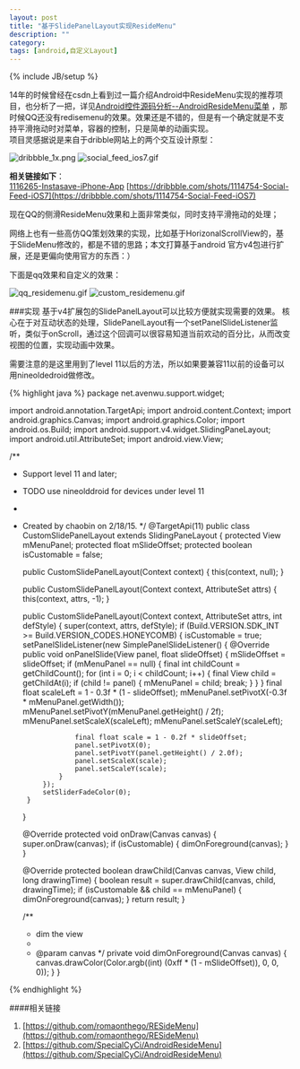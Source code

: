 ```yaml
---
layout: post
title: "基于SlidePanelLayout实现ResideMenu"
description: ""
category: 
tags: [android,自定义Layout]
---
```

{% include JB/setup %}

14年的时候曾经在csdn上看到过一篇介绍Android中ResideMenu实现的推荐项目，也分析了一把，详见[Android控件源码分析--AndroidResideMenu菜单](http://www.cnblogs.com/avenwu/p/3482199.html)
，那时候QQ还没有redisemenu的效果。效果还是不错的，但是有一个确定就是不支持平滑拖动时对菜单，容器的控制，只是简单的动画实现。  
项目灵感据说是来自于dribble网站上的两个交互设计原型：

![dribbble_1x.png](http://7u2jir.com1.z0.glb.clouddn.com/dribbble_1x.png)
![social_feed_ios7.gif](http://7u2jir.com1.z0.glb.clouddn.com/social_feed_ios7.gif)

**相关链接如下**：  
[1116265-Instasave-iPhone-App](https://dribbble.com/shots/1116265-Instasave-iPhone-App)
[https://dribbble.com/shots/1114754-Social-Feed-iOS7](https://dribbble.com/shots/1114754-Social-Feed-iOS7)

现在QQ的侧滑ResideMenu效果和上面非常类似，同时支持平滑拖动的处理；

网络上也有一些高仿QQ策划效果的实现，比如基于HorizonalScrollView的，基于SlideMenu修改的，都是不错的思路；本文打算基于android 官方v4包进行扩展，还是更偏向使用官方的东西：）

下面是qq效果和自定义的效果：  

![qq_residemenu.gif](http://7u2jir.com1.z0.glb.clouddn.com/qq_residemenu.gif)
![custom_residemenu.gif](http://7u2jir.com1.z0.glb.clouddn.com/custom_residemenu.gif)

###实现
基于v4扩展包的SlidePanelLayout可以比较方便就实现需要的效果。
核心在于对互动状态的处理，SlidePanelLayout有一个setPanelSlideListener监听，类似于onScroll，通过这个回调可以很容易知道当前欢动的百分比，从而改变视图的位置，实现动画中效果。

需要注意的是这里用到了level 11以后的方法，所以如果要兼容11以前的设备可以用nineoldedroid做修改。


{% highlight java %}
package net.avenwu.support.widget;


import android.annotation.TargetApi;
import android.content.Context;
import android.graphics.Canvas;
import android.graphics.Color;
import android.os.Build;
import android.support.v4.widget.SlidingPaneLayout;
import android.util.AttributeSet;
import android.view.View;

/**
 * Support level 11 and later;
 * TODO use nineolddroid for devices under level 11
 * <p/>
 * Created by chaobin on 2/18/15.
 */
@TargetApi(11)
public class CustomSlidePanelLayout extends SlidingPaneLayout {
    protected View mMenuPanel;
    protected float mSlideOffset;
    protected boolean isCustomable = false;

    public CustomSlidePanelLayout(Context context) {
        this(context, null);
    }

    public CustomSlidePanelLayout(Context context, AttributeSet attrs) {
        this(context, attrs, -1);
    }

    public CustomSlidePanelLayout(Context context, AttributeSet attrs, int defStyle) {
        super(context, attrs, defStyle);
        if (Build.VERSION.SDK_INT >= Build.VERSION_CODES.HONEYCOMB) {
            isCustomable = true;
            setPanelSlideListener(new SimplePanelSlideListener() {
                @Override
                public void onPanelSlide(View panel, float slideOffset) {
                    mSlideOffset = slideOffset;
                    if (mMenuPanel == null) {
                        final int childCount = getChildCount();
                        for (int i = 0; i < childCount; i++) {
                            final View child = getChildAt(i);
                            if (child != panel) {
                                mMenuPanel = child;
                                break;
                            }
                        }
                    }
                    final float scaleLeft = 1 - 0.3f * (1 - slideOffset);
                    mMenuPanel.setPivotX(-0.3f * mMenuPanel.getWidth());
                    mMenuPanel.setPivotY(mMenuPanel.getHeight() / 2f);
                    mMenuPanel.setScaleX(scaleLeft);
                    mMenuPanel.setScaleY(scaleLeft);

                    final float scale = 1 - 0.2f * slideOffset;
                    panel.setPivotX(0);
                    panel.setPivotY(panel.getHeight() / 2.0f);
                    panel.setScaleX(scale);
                    panel.setScaleY(scale);
                }
            });
            setSliderFadeColor(0);
        }

    }

    @Override
    protected void onDraw(Canvas canvas) {
        super.onDraw(canvas);
        if (isCustomable) {
            dimOnForeground(canvas);
        }
    }

    @Override
    protected boolean drawChild(Canvas canvas, View child, long drawingTime) {
        boolean result = super.drawChild(canvas, child, drawingTime);
        if (isCustomable && child == mMenuPanel) {
            dimOnForeground(canvas);
        }
        return result;
    }

    /**
     * dim the view
     *
     * @param canvas
     */
    private void dimOnForeground(Canvas canvas) {
        canvas.drawColor(Color.argb((int) (0xff * (1 - mSlideOffset)), 0, 0, 0));
    }
}

{% endhighlight %}

####相关链接
1. [https://github.com/romaonthego/RESideMenu](https://github.com/romaonthego/RESideMenu)
2. [https://github.com/SpecialCyCi/AndroidResideMenu](https://github.com/SpecialCyCi/AndroidResideMenu)